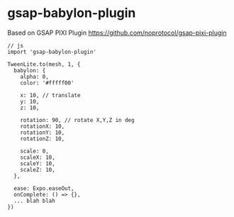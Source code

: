 # gsap-babylon-plugin
Based on GSAP PIXI Plugin https://github.com/noprotocol/gsap-pixi-plugin

```
// js
import 'gsap-babylon-plugin'

TweenLite.to(mesh, 1, {
  babylon: {
    alpha: 0,
    color: '#fffff00'

    x: 10, // translate
    y: 10,
    z: 10,

    rotation: 90, // rotate X,Y,Z in deg
    rotationX: 10,
    rotationY: 10,
    rotationZ: 10,

    scale: 0,
    scaleX: 10,
    scaleY: 10,
    scaleZ: 10,
  },

  ease: Expo.easeOut,
  onComplete: () => {},
  ... blah blah
})
```



